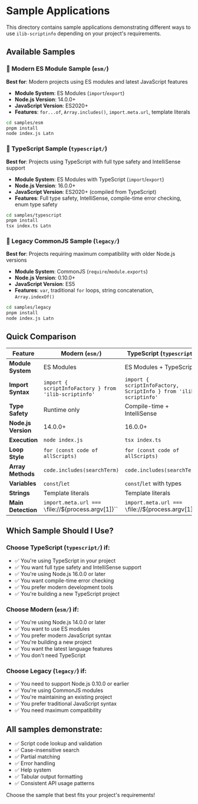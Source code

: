 # Sample Applications

This directory contains sample applications demonstrating different ways to use `ilib-scriptinfo` depending on your project's requirements.

## Available Samples

### 🚀 Modern ES Module Sample (`esm/`)

**Best for**: Modern projects using ES modules and latest JavaScript features

- **Module System**: ES Modules (`import`/`export`)
- **Node.js Version**: 14.0.0+
- **JavaScript Version**: ES2020+
- **Features**: `for...of`, `Array.includes()`, `import.meta.url`, template literals

```bash
cd samples/esm
pnpm install
node index.js Latn
```

### 📘 TypeScript Sample (`typescript/`)

**Best for**: Projects using TypeScript with full type safety and IntelliSense support

- **Module System**: ES Modules with TypeScript (`import`/`export`)
- **Node.js Version**: 16.0.0+
- **JavaScript Version**: ES2020+ (compiled from TypeScript)
- **Features**: Full type safety, IntelliSense, compile-time error checking, enum type safety

```bash
cd samples/typescript
pnpm install
tsx index.ts Latn
```

### 🔧 Legacy CommonJS Sample (`legacy/`)

**Best for**: Projects requiring maximum compatibility with older Node.js versions

- **Module System**: CommonJS (`require`/`module.exports`)
- **Node.js Version**: 0.10.0+
- **JavaScript Version**: ES5
- **Features**: `var`, traditional `for` loops, string concatenation, `Array.indexOf()`

```bash
cd samples/legacy
pnpm install
node index.js Latn
```

## Quick Comparison

| Feature | Modern (`esm/`) | TypeScript (`typescript/`) | Legacy (`legacy/`) |
|---------|-----------------|----------------------------|-------------------|
| **Module System** | ES Modules | ES Modules + TypeScript | CommonJS |
| **Import Syntax** | `import { scriptInfoFactory } from 'ilib-scriptinfo'` | `import { scriptInfoFactory, ScriptInfo } from 'ilib-scriptinfo'` | `var scriptInfoFactory = require('ilib-scriptinfo').scriptInfoFactory` |
| **Type Safety** | Runtime only | Compile-time + IntelliSense | Runtime only |
| **Node.js Version** | 14.0.0+ | 16.0.0+ | 0.10.0+ |
| **Execution** | `node index.js` | `tsx index.ts` | `node index.js` |
| **Loop Style** | `for (const code of allScripts)` | `for (const code of allScripts)` | `for (var i = 0; i < allScripts.length; i++)` |
| **Array Methods** | `code.includes(searchTerm)` | `code.includes(searchTerm)` | `code.indexOf(searchTerm) !== -1` |
| **Variables** | `const`/`let` | `const`/`let` with types | `var` |
| **Strings** | Template literals | Template literals | String concatenation |
| **Main Detection** | `import.meta.url === \`file://\${process.argv[1]}\`` | `import.meta.url === \`file://\${process.argv[1]}\`` | `require.main === module` |

## Which Sample Should I Use?

### Choose TypeScript (`typescript/`) if:
- ✅ You're using TypeScript in your project
- ✅ You want full type safety and IntelliSense support
- ✅ You're using Node.js 16.0.0 or later
- ✅ You want compile-time error checking
- ✅ You prefer modern development tools
- ✅ You're building a new TypeScript project

### Choose Modern (`esm/`) if:
- ✅ You're using Node.js 14.0.0 or later
- ✅ You want to use ES modules
- ✅ You prefer modern JavaScript syntax
- ✅ You're building a new project
- ✅ You want the latest language features
- ✅ You don't need TypeScript

### Choose Legacy (`legacy/`) if:
- ✅ You need to support Node.js 0.10.0 or earlier
- ✅ You're using CommonJS modules
- ✅ You're maintaining an existing project
- ✅ You prefer traditional JavaScript syntax
- ✅ You need maximum compatibility

## All samples demonstrate:
- ✅ Script code lookup and validation
- ✅ Case-insensitive search
- ✅ Partial matching
- ✅ Error handling
- ✅ Help system
- ✅ Tabular output formatting
- ✅ Consistent API usage patterns

Choose the sample that best fits your project's requirements!
